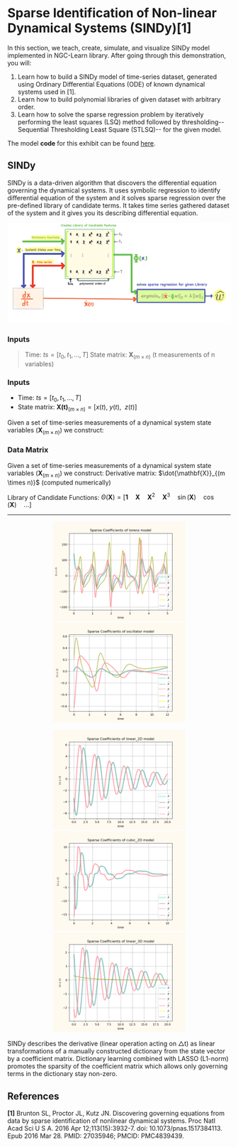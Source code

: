 # Sparse Identification of Non-linear Dynamical Systems (SINDy)[1]

In this section, we teach, create, simulate, and visualize SINDy model implemented in NGC-Learn library. After going through this demonstration, you will:

1.  Learn how to build a SINDy model of time-series dataset, generated using Ordinary Differential Equations (ODE) of known dynamical systems used in [1].
2.  Learn how to build polynomial libraries of given dataset with arbitrary order.
3.  Learn how to solve the sparse regression problem by iteratively performing the least squares (LSQ) method followed by thresholding-- Sequential Thresholding Least Square (STLSQ)-- for the given model.

The model **code** for this exhibit can be found [here](https://github.com/NACLab/ngc-museum/exhibits/sindy/sindy.py).


## SINDy 
SINDy is a data-driven algorithm that discovers the differential equation governing the dynamical systems. It uses symbolic regression to identify differential equation of the system and it solves sparse regression over the pre-defined library of candidate terms. It takes time series gathered dataset of the system and it gives you its describing differential equation.


<p align="center">
  <img src="../images/museum/sindy/sindy.png" width="700">
</p>




### Inputs
> Time: $ts = [t_0, t_1, \dots,  T]$
> State matrix: $\mathbf{X}_{(m \times n)}$  (t measurements of n variables)

### Inputs
* Time: $ts = [t_0, t_1, \dots,  T]$
* State matrix: $\mathbf{X(t)}_{(m \times n)} = [x(t),~y(t), ~~z(t)]$





Given a set of time-series measurements of a dynamical system state variables ($\mathbf{X}_{(m \times n)}$) we construct:






### Data Matrix

Given a set of time-series measurements of a dynamical system state variables ($\mathbf{X}_{(m \times n)}$) we construct:
Derivative matrix: $\dot{\mathbf{X}}_{(m \times n)}$ (computed numerically)

Library of Candidate Functions: $\Theta(\mathbf{X}) = [\mathbf{1} \quad \mathbf{X} \quad \mathbf{X}^2 \quad \mathbf{X}^3 \quad \sin(\mathbf{X}) \quad \cos(\mathbf{X}) \quad ...]$

------------------


<p align="center">
  <img src="../images/museum/sindy/lorenz.png" width="300">
  <img src="../images/museum/sindy/oscillator.png" width="300">
</p>

<p align="center">
  <img src="../images/museum/sindy/linear_2D.png" width="300">
  <img src="../images/museum/sindy/cubic_2D.png" width="300">
  <img src="../images/museum/sindy/linear_3D.png" width="300">
</p>






SINDy describes the derivative (linear operation acting on △t) as linear transformations
of a manually constructed dictionary from the state vector by a coefficient matrix.
Dictionary learning combined with LASSO (L1-norm) promotes the sparsity of the coefficient matrix
which allows only governing terms in the dictionary stay non-zero.



## References
<b>[1]</b> Brunton SL, Proctor JL, Kutz JN. Discovering governing equations from data by sparse identification of nonlinear dynamical systems. Proc Natl Acad Sci U S A. 2016 Apr 12;113(15):3932-7. doi: 10.1073/pnas.1517384113. Epub 2016 Mar 28. PMID: 27035946; PMCID: PMC4839439.


